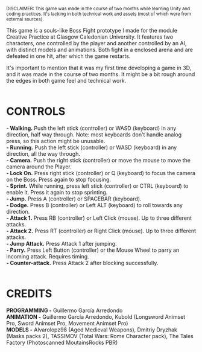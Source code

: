 <sub>DISCLAIMER: This game was made in the course of two months while learning Unity and coding practices. It's lacking in both technical work and assets (most of which were from external sources).</sub>

This game is a souls-like Boss Fight prototype I made for the module Creative Practice at Glasgow Caledonian University. It features two characters, one controlled by the player and another controlled by an AI, with distinct models and animations. Both fight in a enclosed arena and are defeated in one hit, after which the game restarts.

It's important to mention that it was my first time developing a game in 3D, and it was made in the course of two months. It might be a bit rough around the edges in both game feel and technical work.
<br/>
<br/>
# **CONTROLS**
**- Walking.** Push the left stick (controller) or WASD (keyboard) in any direction, half way through. Note: most keyboards don't handle analog press, so this action might be unusable. <br/>
**- Running.** Push the left stick (controller) or WASD (keyboard) in any direction, all the way through. <br/>
**- Camera.** Push the right stick (controller) or move the mouse to move the camera around the Player. <br/>
**- Lock On.** Press right stick (controller) or Q (keyboard) to focus the camera on the Boss. Press again to stop focusing. <br/>
**- Sprint.** While running, press left stick (controller) or CTRL (keyboard) to enable it. Press it again to stop sprinting. <br/>
**- Jump.** Press A (controller) or SPACEBAR (keyboard). <br/>
**- Dodge.** Press B (controller) or Left ALT (keyboard) to roll towards any direction. <br/>
**- Attack 1.** Press RB (controller) or Left Click (mouse). Up to three different attacks. <br/>
**- Attack 2.** Press RT (controller) or Right Click (mouse). Up to three different attacks. <br/>
**- Jump Attack.** Press Attack 1 after jumping. <br/>
**- Parry.** Press Left Button (controller) or the Mouse Wheel to parry an incoming attack. Requires timing. <br/>
**- Counter-attack.** Press Attack 2 after blocking successfully.
<br/>
<br/>
# **CREDITS**
**PROGRAMMING -** Guillermo García Arredondo <br/>
**ANIMATION -** Guillermo García Arredondo, Kubold (Longsword Animset Pro, Sword Animset Pro, Movement Animset Pro) <br/>
**MODELS -** Alvarolopz98 (Aged Medieval Weapons), Dmitriy Dryzhak (Masks packs 2), TASSIMOV (Total Wars: Rome Character pack), The Tales Factory (Photoscanned MoutainsRocks PBR)

